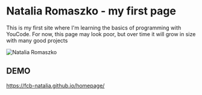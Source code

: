 # Natalia Romaszko - my first page
This is my first site where I'm learning the basics of programming with YouCode. For now, this page may look poor, but over time it will grow in size with many good projects

![Natalia Romaszko](https://i.postimg.cc/NF4tGhT7/Natalia.jpg)

## DEMO
https://fcb-natalia.github.io/homepage/


